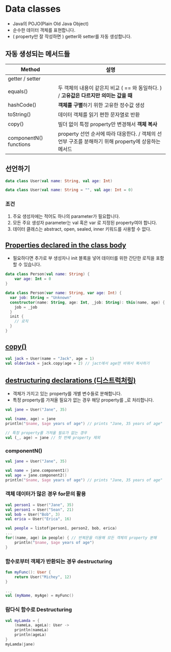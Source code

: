 # Data classes

* Java의 POJO(Plain Old Java Object)
* 순수한 데이터 객체를 표현합니다.
* ( property만 잘 작성하면 ) getter와 setter를 자동 생성합니다.

## 자동 생성되는 메서드들
Method 									| 설명
------------------------|------------------------
getter / setter					|
equals() 								| 두 객체의 내용이 같은지 비교 ( == 와 동일하다. ) / **고유값은 다르지만 의미는 값을 때**
hashCode()      				| **객체를 구별**하기 위한 고유한 정수값 생성
toString()      				| 데이터 객체를 읽기 편한 문자열로 반환
copy()          				| 빌더 없이 특정 property만 변경해서 **객체 복사**
componentN() functions 	| property 선언 순서에 따라 대응한다. / 객체의 선언부 구조를 분해하기 위해 property에 상응하는 메서드

## 선언하기

```kotlin
data class User(val name: String, val age: Int)
```

```kotlin
data class User(val name: String = "", val age: Int = 0)
```

### 조건
1. 주요 생성자에는 적어도 하나의 parameter가 필요합니다.
2. 모든 주요 생성자 parameter는 val 혹은 var 로 지정된 property여야 합니다.
3. 데이터 클래스는 abstract, open, sealed, inner 키워드를 사용할 수 없다.

## [Properties declared in the class body](https://kotlinlang.org/docs/data-classes.html#properties-declared-in-the-class-body)

* 필요하다면 추가로 부 생성자나 init 블록을 넣어 데이터를 위한 간단한 로직을 포함할 수 있습니다.
```kotlin
data class Person(val name: String) {
    var age: Int = 0
}
```

```kotlin
data class Person(var name: String, var age: Int) {
  var job: String = "Unknown"
  constructor(name: String, age: Int, _job: String): this(name, age) {
    job = _job
  }
  init {
    // 로직
  }
}
```

## [copy()](https://kotlinlang.org/docs/data-classes.html#copying)
```kotlin
val jack = User(name = "Jack", age = 1)
val olderJack = jack.copy(age = 2) // jact에서 age만 바꿔서 복사하기
```

## [destructuring declarations (디스트럭처링)](https://kotlinlang.org/docs/data-classes.html#data-classes-and-destructuring-declarations)

* 객체가 가지고 있는 property를 개별 변수들로 분해합니다.
* 특정 property를 가져올 필요가 없는 경우 해당 property를 _로 처리합니다.

```kotlin
val jane = User("Jane", 35)

val (name, age) = jane
println("$name, $age years of age") // prints "Jane, 35 years of age"

// 특정 property를 가져올 필요가 없는 경우
val (_, age) = jane // 첫 번째 property 제외
```

### componentN()
```kotlin
val jane = User("Jane", 35)

val name = jane.component1()
val age = jane.component2()
println("$name, $age years of age") // prints "Jane, 35 years of age"
```

### 객체 데이터가 많은 경우 for문의 활용
```kotlin
val person1 = User("Jane", 35)
val person1 = User("Sean", 21)
val bob = User("Bob", 3)
val erica = User("Erica", 16)

val people = listof(person1, person2, bob, erica)
...
for((name, age) in people) { // 반복문을 이용해 모든 객체의 property 분해
	println("$name, $age years of age")
}
```

### 함수로부터 객체가 반환되는 경우 destructuring
```kotlin
fun myFunc(): User {
	return User("Michey", 12)
}

...
val (myName, myAge) = myFunc()
```

### 람다식 함수로 Destructuring
```kotlin
val myLamda = {
	(nameLa, ageLa): User ->
	println(nameLa)
	println(ageLa)
}
myLamda(jane)
```
